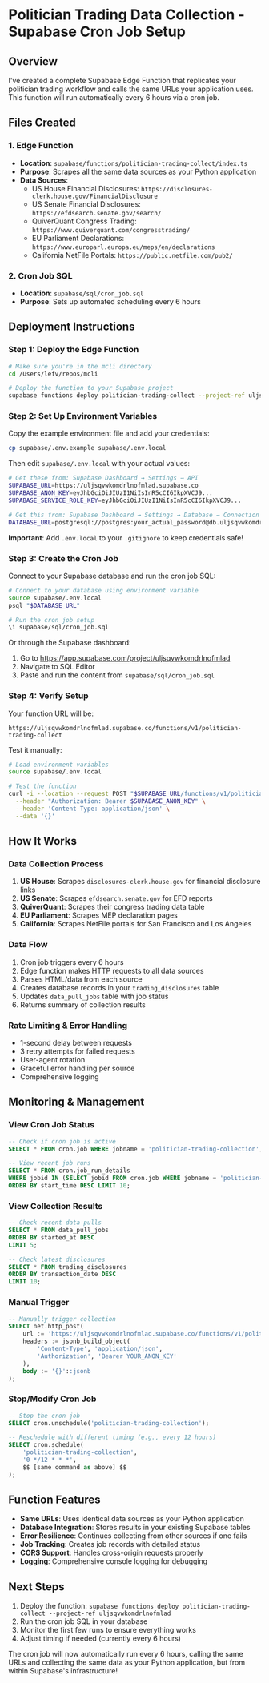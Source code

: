 # Politician Trading Data Collection - Supabase Cron Job Setup

## Overview

I've created a complete Supabase Edge Function that replicates your politician trading workflow and calls the same URLs your application uses. This function will run automatically every 6 hours via a cron job.

## Files Created

### 1. Edge Function
- **Location**: `supabase/functions/politician-trading-collect/index.ts`
- **Purpose**: Scrapes all the same data sources as your Python application
- **Data Sources**:
  - US House Financial Disclosures: `https://disclosures-clerk.house.gov/FinancialDisclosure`
  - US Senate Financial Disclosures: `https://efdsearch.senate.gov/search/`
  - QuiverQuant Congress Trading: `https://www.quiverquant.com/congresstrading/`
  - EU Parliament Declarations: `https://www.europarl.europa.eu/meps/en/declarations`
  - California NetFile Portals: `https://public.netfile.com/pub2/`

### 2. Cron Job SQL
- **Location**: `supabase/sql/cron_job.sql`
- **Purpose**: Sets up automated scheduling every 6 hours

## Deployment Instructions

### Step 1: Deploy the Edge Function

```bash
# Make sure you're in the mcli directory
cd /Users/lefv/repos/mcli

# Deploy the function to your Supabase project
supabase functions deploy politician-trading-collect --project-ref uljsqvwkomdrlnofmlad
```

### Step 2: Set Up Environment Variables

Copy the example environment file and add your credentials:

```bash
cp supabase/.env.example supabase/.env.local
```

Then edit `supabase/.env.local` with your actual values:

```bash
# Get these from: Supabase Dashboard → Settings → API
SUPABASE_URL=https://uljsqvwkomdrlnofmlad.supabase.co
SUPABASE_ANON_KEY=eyJhbGciOiJIUzI1NiIsInR5cCI6IkpXVCJ9...
SUPABASE_SERVICE_ROLE_KEY=eyJhbGciOiJIUzI1NiIsInR5cCI6IkpXVCJ9...

# Get this from: Supabase Dashboard → Settings → Database → Connection string
DATABASE_URL=postgresql://postgres:your_actual_password@db.uljsqvwkomdrlnofmlad.supabase.co:5432/postgres
```

**Important**: Add `.env.local` to your `.gitignore` to keep credentials safe!

### Step 3: Create the Cron Job

Connect to your Supabase database and run the cron job SQL:

```bash
# Connect to your database using environment variable
source supabase/.env.local
psql "$DATABASE_URL"

# Run the cron job setup
\i supabase/sql/cron_job.sql
```

Or through the Supabase dashboard:
1. Go to https://app.supabase.com/project/uljsqvwkomdrlnofmlad
2. Navigate to SQL Editor
3. Paste and run the content from `supabase/sql/cron_job.sql`

### Step 4: Verify Setup

Your function URL will be:
```
https://uljsqvwkomdrlnofmlad.supabase.co/functions/v1/politician-trading-collect
```

Test it manually:
```bash
# Load environment variables
source supabase/.env.local

# Test the function
curl -i --location --request POST "$SUPABASE_URL/functions/v1/politician-trading-collect" \
  --header "Authorization: Bearer $SUPABASE_ANON_KEY" \
  --header 'Content-Type: application/json' \
  --data '{}'
```

## How It Works

### Data Collection Process
1. **US House**: Scrapes `disclosures-clerk.house.gov` for financial disclosure links
2. **US Senate**: Scrapes `efdsearch.senate.gov` for EFD reports  
3. **QuiverQuant**: Scrapes their congress trading data table
4. **EU Parliament**: Scrapes MEP declaration pages
5. **California**: Scrapes NetFile portals for San Francisco and Los Angeles

### Data Flow
1. Cron job triggers every 6 hours
2. Edge function makes HTTP requests to all data sources
3. Parses HTML/data from each source
4. Creates database records in your `trading_disclosures` table
5. Updates `data_pull_jobs` table with job status
6. Returns summary of collection results

### Rate Limiting & Error Handling
- 1-second delay between requests
- 3 retry attempts for failed requests
- User-agent rotation
- Graceful error handling per source
- Comprehensive logging

## Monitoring & Management

### View Cron Job Status
```sql
-- Check if cron job is active
SELECT * FROM cron.job WHERE jobname = 'politician-trading-collection';

-- View recent job runs
SELECT * FROM cron.job_run_details 
WHERE jobid IN (SELECT jobid FROM cron.job WHERE jobname = 'politician-trading-collection')
ORDER BY start_time DESC LIMIT 10;
```

### View Collection Results
```sql
-- Check recent data pulls
SELECT * FROM data_pull_jobs 
ORDER BY started_at DESC 
LIMIT 5;

-- Check latest disclosures
SELECT * FROM trading_disclosures 
ORDER BY transaction_date DESC 
LIMIT 10;
```

### Manual Trigger
```sql
-- Manually trigger collection
SELECT net.http_post(
    url := 'https://uljsqvwkomdrlnofmlad.supabase.co/functions/v1/politician-trading-collect',
    headers := jsonb_build_object(
        'Content-Type', 'application/json',
        'Authorization', 'Bearer YOUR_ANON_KEY'
    ),
    body := '{}'::jsonb
);
```

### Stop/Modify Cron Job
```sql
-- Stop the cron job
SELECT cron.unschedule('politician-trading-collection');

-- Reschedule with different timing (e.g., every 12 hours)
SELECT cron.schedule(
    'politician-trading-collection',
    '0 */12 * * *',
    $$ [same command as above] $$
);
```

## Function Features

- **Same URLs**: Uses identical data sources as your Python application
- **Database Integration**: Stores results in your existing Supabase tables
- **Error Resilience**: Continues collecting from other sources if one fails
- **Job Tracking**: Creates job records with detailed status
- **CORS Support**: Handles cross-origin requests properly
- **Logging**: Comprehensive console logging for debugging

## Next Steps

1. Deploy the function: `supabase functions deploy politician-trading-collect --project-ref uljsqvwkomdrlnofmlad`
2. Run the cron job SQL in your database
3. Monitor the first few runs to ensure everything works
4. Adjust timing if needed (currently every 6 hours)

The cron job will now automatically run every 6 hours, calling the same URLs and collecting the same data as your Python application, but from within Supabase's infrastructure!